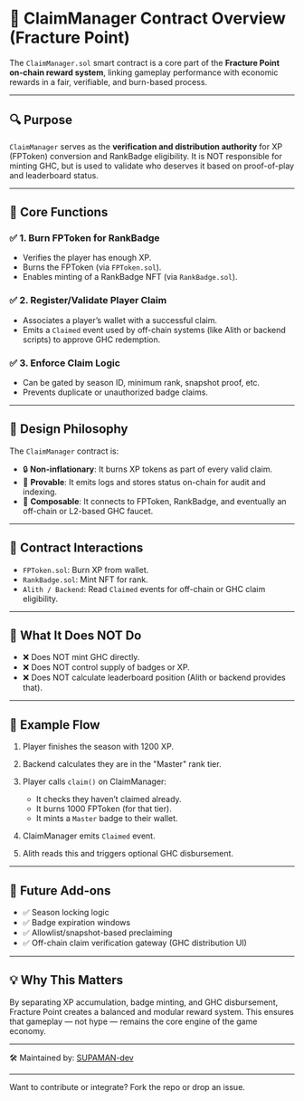 # 📜 ClaimManager Contract Overview (Fracture Point)

The `ClaimManager.sol` smart contract is a core part of the **Fracture Point on-chain reward system**, linking gameplay performance with economic rewards in a fair, verifiable, and burn-based process.

---

## 🔍 Purpose

`ClaimManager` serves as the **verification and distribution authority** for XP (FPToken) conversion and RankBadge eligibility. It is NOT responsible for minting GHC, but is used to validate who deserves it based on proof-of-play and leaderboard status.

---

## 🎯 Core Functions

### ✅ 1. Burn FPToken for RankBadge

* Verifies the player has enough XP.
* Burns the FPToken (via `FPToken.sol`).
* Enables minting of a RankBadge NFT (via `RankBadge.sol`).

### ✅ 2. Register/Validate Player Claim

* Associates a player’s wallet with a successful claim.
* Emits a `Claimed` event used by off-chain systems (like Alith or backend scripts) to approve GHC redemption.

### ✅ 3. Enforce Claim Logic

* Can be gated by season ID, minimum rank, snapshot proof, etc.
* Prevents duplicate or unauthorized badge claims.

---

## 🧠 Design Philosophy

The `ClaimManager` contract is:

* 🔒 **Non-inflationary**: It burns XP tokens as part of every valid claim.
* 📜 **Provable**: It emits logs and stores status on-chain for audit and indexing.
* 🧩 **Composable**: It connects to FPToken, RankBadge, and eventually an off-chain or L2-based GHC faucet.

---

## 🧩 Contract Interactions

* `FPToken.sol`: Burn XP from wallet.
* `RankBadge.sol`: Mint NFT for rank.
* `Alith / Backend`: Read `Claimed` events for off-chain or GHC claim eligibility.

---

## 🚫 What It Does NOT Do

* ❌ Does NOT mint GHC directly.
* ❌ Does NOT control supply of badges or XP.
* ❌ Does NOT calculate leaderboard position (Alith or backend provides that).

---

## 🔄 Example Flow

1. Player finishes the season with 1200 XP.
2. Backend calculates they are in the "Master" rank tier.
3. Player calls `claim()` on ClaimManager:

   * It checks they haven’t claimed already.
   * It burns 1000 FPToken (for that tier).
   * It mints a `Master` badge to their wallet.
4. ClaimManager emits `Claimed` event.
5. Alith reads this and triggers optional GHC disbursement.

---

## 📌 Future Add-ons

* ✅ Season locking logic
* ✅ Badge expiration windows
* ✅ Allowlist/snapshot-based preclaiming
* ✅ Off-chain claim verification gateway (GHC distribution UI)

---

## 💡 Why This Matters

By separating XP accumulation, badge minting, and GHC disbursement, Fracture Point creates a balanced and modular reward system. This ensures that gameplay — not hype — remains the core engine of the game economy.

---

🛠️ Maintained by: [SUPAMAN-dev](https://github.com/SUPAMAN-dev)

---

Want to contribute or integrate? Fork the repo or drop an issue.

